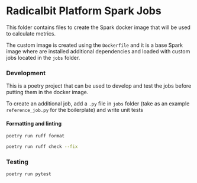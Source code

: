 # Radicalbit Platform Spark Jobs

This folder contains files to create the Spark docker image that will be used to calculate metrics.

The custom image is created using the `Dockerfile` and it is a base Spark image where are installed additional dependencies and loaded with custom jobs located in the `jobs` folder.

### Development

This is a poetry project that can be used to develop and test the jobs before putting them in the docker image.

To create an additional job, add a `.py` file in `jobs` folder (take as an example `reference_job.py` for the boilerplate) and write unit tests

#### Formatting and linting

```bash
poetry run ruff format
```

```bash
poetry run ruff check --fix
```

### Testing

```bash
poetry run pytest
```

